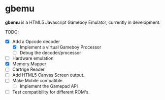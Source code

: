 # gbemu

**gbemu** is a HTML5 Javascript Gameboy Emulator, currently in development.

TODO:
- [x] Add a Opcode decoder
	- [x] Implement a virtual Gameboy Processor
	- [ ] Debug the decoder/processor
- [ ] Hardware emulation
- [x] Memory Mapper
- [ ] Cartrige Reader
- [ ] Add HTML5 Canvas Screen output.
- [ ] Make Mobile compatible.
	- [ ] Implement the Gamepad API
- [ ] Test compatibility for different ROM's.
